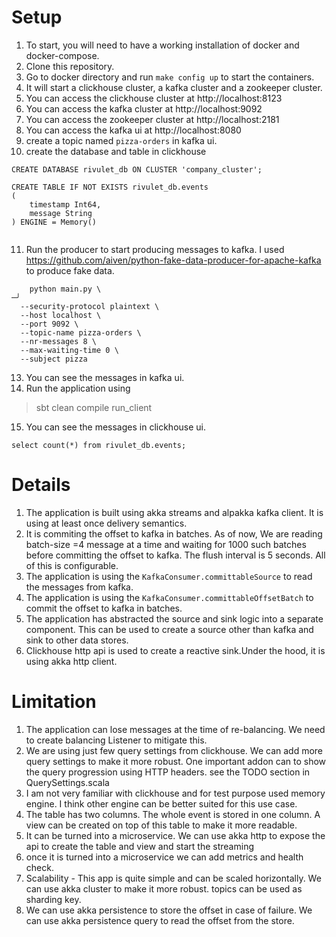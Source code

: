 Setup
================
1. To start, you will need to have a working installation of docker and docker-compose.
2. Clone this repository.
3. Go to docker directory and run `make config up` to start the containers.
4. It will start a clickhouse cluster, a kafka cluster and a zookeeper cluster.
5. You can access the clickhouse cluster at http://localhost:8123
6. You can access the kafka cluster at http://localhost:9092
7. You can access the zookeeper cluster at http://localhost:2181
8. You can access the kafka ui at http://localhost:8080
9. create a topic named `pizza-orders` in kafka ui.
10. create the database and table in clickhouse
```
CREATE DATABASE rivulet_db ON CLUSTER 'company_cluster';

CREATE TABLE IF NOT EXISTS rivulet_db.events
(
    timestamp Int64,
    message String
) ENGINE = Memory()


```
11. Run the producer to start producing messages to kafka. I used https://github.com/aiven/python-fake-data-producer-for-apache-kafka
to produce fake data.
```
    python main.py \                                                                                                                                                           ─╯
  --security-protocol plaintext \
  --host localhost \
  --port 9092 \
  --topic-name pizza-orders \
  --nr-messages 8 \
  --max-waiting-time 0 \
  --subject pizza
  ```
13. You can see the messages in kafka ui.
14. Run the application using
> sbt clean compile
> run_client
15. You can see the messages in clickhouse ui.
```
select count(*) from rivulet_db.events;
```
Details 
================
1. The application is built using akka streams and alpakka kafka client. It is using at least once delivery semantics.
2. It is commiting the offset to kafka in batches. As of now, We are reading batch-size =4 message 
at a time and waiting for 1000 such batches before committing the offset to kafka. The flush interval is 5 seconds. All of this is configurable.
3. The application is using the `KafkaConsumer.committableSource` to read the messages from kafka.
4. The application is using the `KafkaConsumer.committableOffsetBatch` to commit the offset to kafka in batches.
5. The application has abstracted the source and sink logic into a separate component. This can be used to create a source other than kafka and sink to other data stores.
6. Clickhouse http api is used to create a reactive sink.Under the hood, it is using akka http client.

Limitation
================
1. The application can lose messages at the time of re-balancing. We need to create balancing Listener to mitigate this.
2. We are using just few query settings from clickhouse. We can add more query settings to make it more robust. One important addon can 
to show the query progression using HTTP headers. see the TODO section in QuerySettings.scala
3. I am not very familiar with clickhouse and for test purpose used memory engine. I think other engine can be better suited for this use case.
4. The table has two columns. The whole event is stored in one column. A view can be created on top of this table to make it more readable.
5. It can be turned into a microservice. We can use akka http to expose the api to create the table and view and start the streaming
6. once it is turned into a microservice we can add metrics and health check.
7. Scalability - This app is quite simple and can be scaled horizontally. We can use akka cluster to make it more robust. topics can be used as sharding key.
8. We can use akka persistence to store the offset in case of failure. We can use akka persistence query to read the offset from the store.
